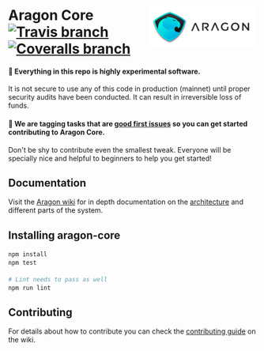 # Aragon Core <img align="right" src="https://github.com/aragonone/issues/blob/master/logo.png" height="80px" /> [![Travis branch](https://img.shields.io/travis/aragon/aragon-core/dev.svg?style=flat-square)](https://travis-ci.org/aragon/aragon-core) [![Coveralls branch](https://img.shields.io/coveralls/aragon/aragon-core/dev.svg?style=flat-square)](https://coveralls.io/github/aragon/aragon-core?branch=dev)


#### 🚨 Everything in this repo is highly experimental software.
It is not secure to use any of this code in production (mainnet) until proper security audits have been conducted. It can result in irreversible loss of funds.

#### 👋 We are tagging tasks that are [good first issues](https://github.com/aragon/aragon-core/issues?q=is%3Aissue+is%3Aopen+label%3A%22good+first+issue%22) so you can get started contributing to Aragon Core.
Don't be shy to contribute even the smallest tweak. Everyone will be specially nice and helpful to beginners to help you get started!

## Documentation

Visit the [Aragon wiki](https://wiki.aragon.one/documentation/dev/aragon-core_home/) for in depth documentation on the [architecture](https://wiki.aragon.one/documentation/AragonOS_document/#1-kernel-and-the-access-control-list) and different parts of the system.

## Installing aragon-core

```sh
npm install
npm test

# Lint needs to pass as well
npm run lint
```

## Contributing

For details about how to contribute you can check the [contributing guide](https://wiki.aragon.one/documentation/dev/aragon-core_how_to_contribute/) on the wiki.
